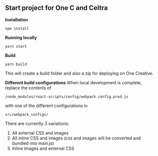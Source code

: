 
## Start project for One C and Celtra  

**Installation**

    npm install
**Running locally**

    yarn start
**Build**

    yarn build
This will create a build folder and also a zip for deploying on One Creative.

**Different build configurations**
When local development is complete, replace the contents of

    /node_modules/react-scripts/config/webpack.config.prod.js
with one of the different configurations in 

    src/webpack_configs/

There are currently 3 variations:
1. All external CSS and images
2. All inline CSS and images (css and images will be converted and bundled into main.js)
3. Inline images and external CSS